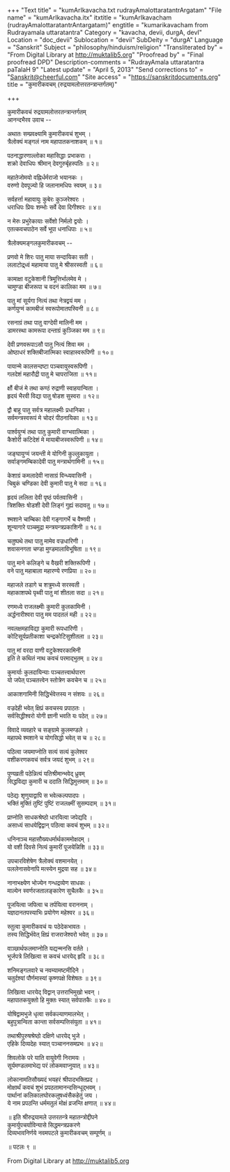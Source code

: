 +++
"Text title" = "kumArIkavacha.txt rudrayAmalottaratantrArgatam"
"File name" = "kumArIkavacha.itx"
itxtitle = "kumArIkavacham (rudrayAmalottaratantrAntargatam)"
engtitle = "kumarikavacham from Rudrayamala uttaratantra"
Category = "kavacha, devii, durgA, devI"
Location = "doc_devii"
Sublocation = "devii"
SubDeity = "durgA"
Language = "Sanskrit"
Subject = "philosophy/hinduism/religion"
"Transliterated by" = "From Digital Library at http://muktalib5.org"
"Proofread by" = "Final proofread DPD"
Description-comments = "RudrayAmala uttaratantra paTalaH 9"
"Latest update" = "April 5, 2013"
"Send corrections to" = "Sanskrit@cheerful.com"
"Site access" = "https://sanskritdocuments.org"
title = "कुमारीकवचम् (रुद्रयामलोत्तरतन्त्रान्तर्गतम्)"

+++
  
 कुमारीकवचं रुद्रयामलोत्तरतन्त्रान्तर्गतम्   
आनन्दभैरव उवाच --  
  
अथातः सम्प्रवक्ष्यामि कुमारीकवचं शुभम् ।  
त्रैलोक्यं मङ्गलं नाम महापातकनाशकम् ॥ १॥  
  
पठनाद्धारणाल्लोका महासिद्धाः प्रभाकराः ।  
शक्रो देवाधिपः श्रीमान् देवगुरुर्बृहस्पतिः ॥ २॥  
  
महातेजोमयो वह्निर्धर्मराजो भयानकः ।  
वरुणो देवपूज्यो हि जलानामधिपः स्वयम् ॥ ३॥  
  
सर्वहर्त्ता महावायुः कुबेरः कुञ्जरेश्वरः ।  
धराधिपः प्रियः शम्भोः सर्वे देवा दिगीश्वरः ॥ ४॥  
  
न मेरुः प्रभुरेकायाः सर्वेशो निर्मलो द्वयोः ।  
एतत्कवचपाठेन सर्वे भूपा धनाधिपाः ॥ ५॥  
  
त्रैलोक्यमङ्गलकुमारीकवचम् --  
  
प्रणवो मे शिरः पातु माया सन्दायिका सती ।  
ललाटोद्र्ध्वं महामाया पातु मे श्रीसरस्वती ॥ ६॥  
  
कामाक्षा वटुकेशानी त्रिमूत्तिर्भालमेव मे ।  
चामुण्डा बीजरूपा च वदनं कालिका मम ॥ ७॥  
  
पातु मां सूर्यगा नित्यं तथा नेत्रद्वयं मम ।  
कर्णयुग्मं कामबीजं स्वरूपोमातपस्विनी ॥ ८॥  
  
रसनाग्रं तथा पातु वाग्देवी मालिनी मम ।  
डामरस्था कामरूपा दन्ताग्रं कुञ्जिका मम ॥ ९॥  
  
देवी प्रणवरूपाऽसौ पातु नित्यं शिवा मम ।  
ओष्ठाधरं शक्तिबीजात्मिका स्वाहास्वरूपिणी ॥ १०॥  
  
पायान्मे कालसन्दष्टा पञ्चवायुस्वरूपिणी ।  
गलदेशं महारौद्री पातु मे चापराजिता ॥ ११॥  
  
क्षौं बीजं मे तथा कण्ठं रुद्राणी स्वाहयान्विता ।  
हृदयं भैरवी विद्या पातु षोडश सुस्वरा ॥ १२॥  
  
द्वौ बाहू पातु सर्वत्र महालक्ष्मीः प्रधानिका ।  
सर्वमन्त्रस्वरूपं मे चोदरं पीठनायिका ॥ १३॥  
  
पार्श्वयुग्मं तथा पातु कुमारी वाग्भवात्मिका ।  
कैशोरी कटिदेशं मे मायाबीजस्वरूपिणी ॥ १४॥  
  
जङ्घायुग्मं जयन्ती मे योगिनी कुल्लुकायुता ।  
सर्वाङ्गमम्बिकादेवी पातु मन्त्रार्थगामिनी ॥ १५॥  
  
केशाग्रं कमलादेवी नासाग्रं विन्ध्यवासिनी ।  
चिबुकं चण्डिका देवी कुमारी पातु मे सदा ॥ १६॥  
  
हृदयं ललिता देवी पृष्ठं पर्वतवासिनी ।  
त्रिशक्तिः षोडशी देवी लिङ्गं गुह्यं सदावतु ॥ १७॥  
  
श्मशाने चाम्बिका देवी गङ्गागर्भे च वैष्णवी ।  
शून्यागारे पञ्चमुद्रा मन्त्रयन्त्रप्रकाशिनी ॥ १८॥  
  
चतुष्पथे तथा पातु मामेव वज्रधारिणी ।  
शवासनगता चण्डा मुण्डमालाविभूषिता ॥ १९॥  
  
पातु माने कलिङ्गे च वैखरी शक्तिरूपिणी ।  
वने पातु महाबाला महारण्ये रणप्रिया ॥ २०॥  
  
महाजले तडागे च शत्रुमध्ये सरस्वती ।  
महाकाशपथे पृथ्वी पातु मां शीतला सदा ॥ २१॥  
  
रणमध्ये राजलक्ष्मीः कुमारी कुलकामिनी ।  
अर्द्धनारीश्वरा पातु मम पादतलं मही ॥ २२॥  
  
नवलक्षमहाविद्या कुमारी रूपधारिणी ।  
कोटिसूर्यप्रतीकाशा चन्द्रकोटिसुशीतला ॥ २३॥  
  
पातु मां वरदा वाणी वटुकेश्वरकामिनी  
इति ते कथितं नाथ कवचं परमाद्भुतम् ॥ २४॥  
  
कुमार्याः कुलदायिन्याः पञ्चतत्त्वार्थपारग  
यो जपेत् पञ्चतत्त्वेन स्तोत्रेण कवचेन च ॥ २५॥  
  
आकाशगामिनी सिद्धिर्भवेत्तस्य न संशयः ॥ २६॥  
  
वज्रदेही भवेत् क्षिप्रं कवचस्य प्रपाठतः ।  
सर्वसिद्धीश्वरो योगी ज्ञानी भवति यः पठेत् ॥ २७॥  
  
विवादे व्यवहारे च सङ्ग्रामे कुलमण्डले ।  
महापथे श्मशाने च योगसिद्धो भवेत् स च ॥ २८॥  
  
पठित्वा जयमाप्नोति सत्यं सत्यं कुलेश्वर  
वशीकरणकवचं सर्वत्र जयदं शुभम् ॥ २९॥  
  
पुण्यव्रती पठेन्नित्यं यतिश्रीमान्भवेद् ध्रुवम्  
सिद्धविद्या कुमारी च ददाति सिद्धिमुत्तमाम् ॥ ३०॥  
  
पठेद्यः शृणुयाद्वापि स भवेत्कल्पपादपः ।  
भक्तिं मुक्तिं तुष्टिं पुष्टिं राजलक्ष्मीं सुसम्पदाम् ॥ ३१॥  
  
प्राप्नोति साधकश्रेष्ठो धारयित्वा जपेद्यदि ।  
असाध्यं साधयेद्विद्वान् पठित्वा कवचं शुभम् ॥ ३२॥  
  
धनिनाञ्च महासौख्यधर्मार्थकाममोक्षदम् ।  
यो वशी दिवसे नित्यं कुमारीं पूजयेन्निशि ॥ ३३॥  
  
उपचारविशेषेण त्रैलोक्यं वशमानयेत् ।  
पललेनासवेनापि मत्स्येन मुद्रया सह ॥ ३४॥  
  
नानाभक्ष्येण भोज्येन गन्धद्रव्येण साधकः ।  
माल्येन स्वर्णरजतालङ्कारेण सुचैलकैः ॥ ३५॥  
  
पूजयित्वा जपित्वा च तर्पयित्वा वराननाम् ।  
यज्ञदानतपस्याभिः प्रयोगेण महेश्वर ॥ ३६॥  
  
स्तुत्वा कुमारीकवचं यः पठेदेकभावतः ।  
तस्य सिद्धिर्भवेत् क्षिप्रं राजराजेश्वरो भवेत् ॥ ३७॥  
  
वाञ्छार्थफलमाप्नोति यद्यन्मनसि वर्तते ।  
भूर्जपत्रे लिखित्वा स कवचं धारयेद् हृदि ॥ ३८॥  
  
शनिमङ्गलवारे च नवम्यामष्टमीदिने ।  
चतुर्दश्यां पौर्णमास्यां कृष्णपक्षे विशेषतः ॥ ३९॥  
  
लिखित्वा धारयेद् विद्वान् उत्तराभिमुखो भवन् ।  
महापातकयुक्तो हि मुक्तः स्यात् सर्वपातकैः ॥ ४०॥  
  
योषिद्वामभुजे धृत्वा सर्वकल्याणमालभेत् ।  
बहुपुत्रान्विता कान्ता सर्वसम्पत्तिसंयुता ॥ ४१॥  
  
तथाश्रीपुरुषश्रेष्ठो दक्षिणे धारयेद् भुजे ।  
एहिके दिव्यदेहः स्यात् पञ्चाननसमप्रभः ॥ ४२॥  
  
शिवलोके परे याति वायुवेगी निरामयः ।  
सूर्यमण्डलमाभेद्य परं लोकमवाप्नुयात् ॥ ४३॥  
  
लोकानामतिसौख्यदं भयहरं श्रीपादभक्तिप्रद ।  
मोक्षार्थं कवचं शुभं प्रपठतामानन्दसिन्धूद्भवम् ।  
पार्थानां कलिकालघोरकलुषध्वंसैकहेतुं जय ।  
ये नाम प्रपठन्ति धर्ममतुलं मोक्षं व्रजन्ति क्षणात् ॥ ४४॥  
  
॥ इति श्रीरुद्रयामले उत्तरतन्त्रे महातन्त्रोद्दीपने  
कुमार्युपचर्याविन्यासे सिद्धमन्त्रप्रकरणे  
दिव्यभावनिर्णये नवमपटले कुमारीकवचम् सम्पूर्णम् ॥  
  
॥ पटलः ९ ॥  
  
  
From Digital Library at http://muktalib5.org  
  
  
